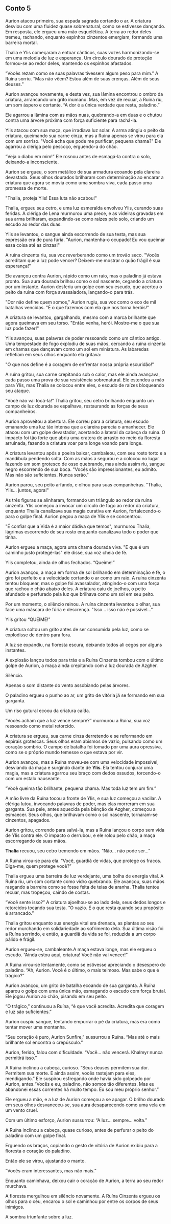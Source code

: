 ## Conto 5

Aurion atacou primeiro, sua espada sagrada cortando o ar. A criatura desviou com uma fluidez quase sobrenatural, como se estivesse dançando. Em resposta, ele ergueu uma mão esquelética. A terra ao redor deles tremeu, rachando, enquanto espinhos cinzentos emergiam, formando uma barreira mortal.

Thalia e Ylis começaram a entoar cânticos, suas vozes harmonizando-se em uma melodia de luz e esperança. Um círculo dourado de proteção formou-se ao redor deles, mantendo os espinhos afastados.

“Vocês rezam como se suas palavras tivessem algum peso para mim.” A Ruína sorriu. “Mas não vêem? Estou além de suas crenças. Além de seus deuses.”

Aurion avançou novamente, e desta vez, sua lâmina encontrou o ombro da criatura, arrancando um grito inumano. Mas, em vez de recuar, a Ruína riu, um som áspero e cortante. “A dor é a única verdade que resta, paladino.”

Ele agarrou a lâmina com as mãos nuas, quebrando-a em duas e o chutou contra uma árvore próxima com força suficiente para rachá-la.

Ylis atacou com sua maça, que irradiava luz solar. A arma atingiu o peito da criatura, queimando sua carne cinza, mas a Ruína apenas se virou para ela com um sorriso. "Você acha que pode me purificar, pequena chama?" Ele agarrou a clériga pelo pescoço, erguendo-a do chão.

“Veja o diabo em mim\!” Ele rosnou antes de esmagá-la contra o solo, deixando-a inconsciente.

Aurion se ergueu, o som metálico de sua armadura ecoando pela clareira devastada. Seus olhos dourados brilharam com determinação ao encarar a criatura que agora se movia como uma sombra viva, cada passo uma promessa de morte.

"Thalia, proteja Ylis\! Essa luta não acabou\!"

Thalia, ergueu seu cetro, e uma luz esmeralda envolveu Ylis, curando suas feridas. A clériga de Lena murmurou uma prece, e as videiras gravadas em sua arma brilharam, expandindo-se como raízes pelo solo, criando um escudo ao redor das duas.

Ylis se levantou, o sangue ainda escorrendo de sua testa, mas sua expressão era de pura fúria. "Aurion, mantenha-o ocupado\! Eu vou queimar essa coisa até as cinzas\!"

A ruína cinzenta riu, sua voz reverberando como um trovão seco. "Vocês acreditam que a luz pode vencer? Deixem-me mostrar o quão frágil é sua esperança\!"

Ele avançou contra Aurion, rápido como um raio, mas o paladino já estava pronto. Sua aura dourada brilhou como o sol nascente, cegando a criatura por um instante. Aurion desferiu um golpe com seu escudo, que acertou o peito da ruína com força avassaladora, lançando-o para trás.

"Dor não define quem somos," Aurion rugiu, sua voz como o eco de mil batalhas vencidas. "É o que fazemos com ela que nos torna heróis\!"

A criatura se levantou, gargalhando, mesmo com a marca brilhante que agora queimava em seu torso. "Então venha, herói. Mostre-me o que sua luz pode fazer\!"

Ylis avançou, suas palavras de poder ressoando como um cântico antigo. Uma tempestade de fogo explodiu de suas mãos, cercando a ruína cinzenta em chamas que dançavam como um sol em miniatura. As labaredas refletiam em seus olhos enquanto ela gritava:

"O que nos define é a coragem de enfrentar nossa própria escuridão\!"

A ruína gritou, sua carne crepitando sob o calor, mas ele ainda avançava, cada passo uma prova de sua resistência sobrenatural. Ele estendeu a mão para Ylis, mas Thalia se colocou entre eles, o escudo de raízes bloqueando seu ataque.

"Você não vai tocá-la\!" Thalia gritou, seu cetro brilhando enquanto um campo de luz dourada se espalhava, restaurando as forças de seus companheiros.

Aurion aproveitou a abertura. Ele correu para a criatura, seu escudo emanando uma luz tão intensa que a clareira parecia o amanhecer. Ele atacou com um golpe devastador, acertando a lateral da cabeça da ruína. O impacto foi tão forte que abriu uma cratera de arrasto no meio da floresta arruinada, fazendo a criatura voar para longe voando para longe.

A criatura levantou após a poeira baixar, cambaleou, com seu rosto torto e a mandíbula pendendo solta. Com as mãos a segurou e a colocou no lugar fazendo um som grotesco de osso quebrando, mas ainda assim riu, sangue negro escorrendo de sua boca. "Vocês são impressionantes, eu admito. Mas não são suficientes. Nunca serão."

Aurion parou, seu peito arfando, e olhou para suas companheiras. "Thalia, Ylis... juntos, agora\!"

As três figuras se alinharam, formando um triângulo ao redor da ruína cinzenta. Ylis começou a invocar um círculo de fogo ao redor da criatura, enquanto Thalia canalizava sua magia curativa em Aurion, fortalecendo-o para o golpe final. Aurion pegou a maça de Ylis e se concentrou.

"É confiar que a Vida é a maior dádiva que temos", murmurou Thalia, lágrimas escorrendo de seu rosto enquanto canalizava todo o poder que tinha.

Aurion ergueu a maça, agora uma chama dourada viva. "E que é um caminho justo protegê-las" ele disse, sua voz cheia de fé.

Ylis completou, ainda de olhos fechados. “Queime\!”

Aurion avançou, a maça em forma de sol brilhando em determinação e fé, o giro foi perfeito e a velocidade cortando o ar como um raio. A ruína cinzenta tentou bloquear, mas o golpe foi avassalador, atingindo-o com uma força que rachou o chão abaixo deles. A criatura caiu de joelhos, o peito afundado e perfurado pela luz que brilhava como um sol em seu peito.

Por um momento, o silêncio reinou. A ruína cinzenta levantou o olhar, sua face uma máscara de fúria e descrença. "Isso... isso não é possível..."

Ylis gritou “QUEIME\!”

A criatura soltou um grito antes de ser consumida pela luz, como se explodisse de dentro para fora.

A luz se expandiu, na floresta escura, deixando todos ali cegos por alguns instantes.

A explosão lançou todos para trás e a Ruína Cinzenta tombou com o último golpe de Aurion, a maça ainda crepitando com a luz dourada de Azgher.

Silêncio.

Apenas o som distante do vento assobiando pelas árvores. 

O paladino ergueu o punho ao ar, um grito de vitória já se formando em sua garganta.

Um riso gutural ecoou da criatura caída.

“Vocês acham que a luz vence sempre?” murmurou a Ruína, sua voz ressoando como metal retorcido.

A criatura se ergueu, sua carne cinza derretendo e se reformando em espirais grotescas. Seus olhos eram abismos de vazio, pulsando como um coração sombrio. O campo de batalha foi tomado por uma aura opressiva, como se o próprio mundo temesse o que estava por vir.

Aurion avançou, mas a Ruína moveu-se com uma velocidade impossível, desviando da maça e surgindo diante de **Ylis**. Ela tentou conjurar uma magia, mas a criatura agarrou seu braço com dedos ossudos, torcendo-o com um estalo nauseante.

“Você queima tão brilhante, pequena chama. Mas toda luz tem um fim.”

A mão livre da Ruína tocou a fronte de Ylis, e sua luz começou a vacilar. A clériga lutou, invocando palavras de poder, mas elas morreram em sua garganta. Sua pele, antes aquecida pela bênção de Azgher, começou a esmaecer. Seus olhos, que brilhavam como o sol nascente, tornaram-se cinzentos, apagados.

Aurion gritou, correndo para salvá-la, mas a Ruína lançou o corpo sem vida de Ylis contra ele. O impacto o derrubou, e ele rolou pelo chão, a maça escorregando de suas mãos.

**Thalia** recuou, seu cetro tremendo em mãos. “Não… não pode ser...”

A Ruína virou-se para ela. “Você, guardiã de vidas, que protege os fracos. Diga-me, quem protege você?”

Thalia ergueu uma barreira de luz verdejante, uma bolha de energia vital. A Ruína riu, um som cortante como vidro quebrando. Ele avançou, suas mãos rasgando a barreira como se fosse feita de teias de aranha. Thalia tentou recuar, mas tropeçou, caindo de costas.

“Você sente isso?” A criatura ajoelhou-se ao lado dela, seus dedos longos e retorcidos tocando sua testa. “O vazio. É o que resta quando seu propósito é arrancado.”

Thalia gritou enquanto sua energia vital era drenada, as plantas ao seu redor murchando em solidariedade ao sofrimento dela. Sua última visão foi a Ruína sorrindo, e então, a guardiã da vida se foi, reduzida a um corpo pálido e frágil.

Aurion ergueu-se, cambaleante.A maça estava longe, mas ele ergueu o escudo. “Ainda estou aqui, criatura\! Você não vai vencer\!”

A Ruína virou-se lentamente, como se estivesse apreciando o desespero do paladino. “Ah, Aurion. Você é o último, o mais teimoso. Mas sabe o que é trágico?”

Aurion avançou, um grito de batalha ecoando de sua garganta. A Ruína aparou o golpe com uma única mão, esmagando o escudo com força brutal. Ele jogou Aurion ao chão, pisando em seu peito.

“O trágico,” continuou a Ruína, “é que você acredita. Acredita que coragem e luz são suficientes.”

Aurion cuspiu sangue, tentando empurrar o pé da criatura, mas era como tentar mover uma montanha.

“Seu coração é puro, Aurion Sunfire,” sussurrou a Ruína. “Mas até o mais brilhante sol encontra o crepúsculo.”

Aurion, ferido, falou com dificuldade. “Você… não vencerá. Khalmyr nunca permitirá isso.”

A Ruína inclinou a cabeça, curioso. “Seus deuses permitem sua dor. Permitem sua morte. E ainda assim, vocês rastejam para eles, mendigando.” Ele suspirou esfregando onde havia sido golpeado por Aurion, antes.“Vocês e eu, paladino, não somos tão diferentes. Mas eu abandonei essas correntes há muito tempo. Eu sou meu próprio senhor.”

Ele ergueu a mão, e a luz de Aurion começou a se apagar. O brilho dourado em seus olhos desvaneceu-se, sua aura desaparecendo como uma vela em um vento cruel.

Com um último esforço, Aurion sussurrou: “A luz... sempre... volta.”

A Ruína inclinou a cabeça, quase curioso, antes de perfurar o peito do paladino com um golpe final.

Erguendo os braços, copiando o gesto de vitória de Aurion exibiu para a floresta o coração do paladino. 

Então ele se virou, ajustando o manto.

“Vocês eram interessantes, mas não mais.”

Enquanto caminhava, deixou cair o coração de Aurion, a terra ao seu redor murchava.

A floresta mergulhou em silêncio novamente. A Ruína Cinzenta ergueu os olhos para o céu, encarou o sol e caminhou por entre os corpos de seus inimigos.

A sombra triunfante sobre a luz.

